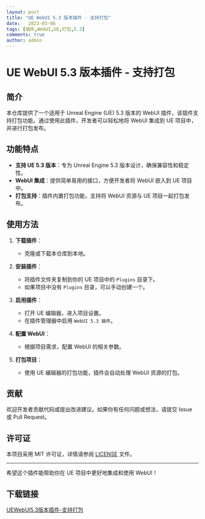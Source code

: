 ```yaml
---
layout: post
title: "UE WebUI 5.3 版本插件 - 支持打包"
date:   2023-03-06
tags: [插件,WebUI,UE,打包,5.3]
comments: true
author: admin
---
```

# UE WebUI 5.3 版本插件 - 支持打包

## 简介

本仓库提供了一个适用于 Unreal Engine (UE) 5.3 版本的 WebUI 插件，该插件支持打包功能。通过使用此插件，开发者可以轻松地将 WebUI 集成到 UE 项目中，并进行打包发布。

## 功能特点

- **支持 UE 5.3 版本**：专为 Unreal Engine 5.3 版本设计，确保兼容性和稳定性。
- **WebUI 集成**：提供简单易用的接口，方便开发者将 WebUI 嵌入到 UE 项目中。
- **打包支持**：插件内置打包功能，支持将 WebUI 资源与 UE 项目一起打包发布。

## 使用方法

1. **下载插件**：
   - 克隆或下载本仓库到本地。

2. **安装插件**：
   - 将插件文件夹复制到你的 UE 项目中的 `Plugins` 目录下。
   - 如果项目中没有 `Plugins` 目录，可以手动创建一个。

3. **启用插件**：
   - 打开 UE 编辑器，进入项目设置。
   - 在插件管理器中启用 `WebUI 5.3 插件`。

4. **配置 WebUI**：
   - 根据项目需求，配置 WebUI 的相关参数。

5. **打包项目**：
   - 使用 UE 编辑器的打包功能，插件会自动处理 WebUI 资源的打包。

## 贡献

欢迎开发者贡献代码或提出改进建议。如果你有任何问题或想法，请提交 Issue 或 Pull Request。

## 许可证

本项目采用 MIT 许可证，详情请参阅 [LICENSE](LICENSE) 文件。

---

希望这个插件能帮助你在 UE 项目中更好地集成和使用 WebUI！

## 下载链接

[UEWebUI5.3版本插件-支持打包](https://pan.quark.cn/s/ba56df0cce11)